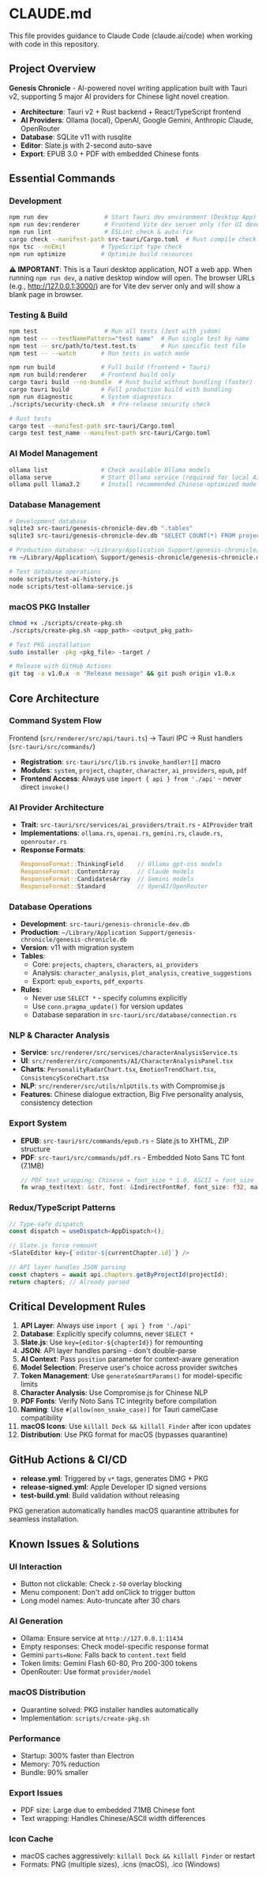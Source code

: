 # CLAUDE.md

This file provides guidance to Claude Code (claude.ai/code) when working with code in this repository.

## Project Overview

**Genesis Chronicle** - AI-powered novel writing application built with Tauri v2, supporting 5 major AI providers for Chinese light novel creation.

- **Architecture**: Tauri v2 + Rust backend + React/TypeScript frontend
- **AI Providers**: Ollama (local), OpenAI, Google Gemini, Anthropic Claude, OpenRouter
- **Database**: SQLite v11 with rusqlite
- **Editor**: Slate.js with 2-second auto-save
- **Export**: EPUB 3.0 + PDF with embedded Chinese fonts

## Essential Commands

### Development
```bash
npm run dev                # Start Tauri dev environment (Desktop App)
npm run dev:renderer       # Frontend Vite dev server only (for UI development)
npm run lint               # ESLint check & auto-fix
cargo check --manifest-path src-tauri/Cargo.toml  # Rust compile check
npx tsc --noEmit          # TypeScript type check
npm run optimize          # Optimize build resources
```

**⚠️ IMPORTANT**: This is a Tauri desktop application, NOT a web app. When running `npm run dev`, a native desktop window will open. The browser URLs (e.g., http://127.0.0.1:3000/) are for Vite dev server only and will show a blank page in browser.

### Testing & Build
```bash
npm test                   # Run all tests (Jest with jsdom)
npm test -- --testNamePattern="test name"  # Run single test by name
npm test -- src/path/to/test.test.ts       # Run specific test file
npm test -- --watch       # Run tests in watch mode

npm run build             # Full build (frontend + Tauri)
npm run build:renderer    # Frontend build only
cargo tauri build --no-bundle  # Rust build without bundling (faster)
cargo tauri build         # Full production build with bundling
npm run diagnostic        # System diagnostics
./scripts/security-check.sh  # Pre-release security check

# Rust tests
cargo test --manifest-path src-tauri/Cargo.toml
cargo test test_name --manifest-path src-tauri/Cargo.toml
```

### AI Model Management
```bash
ollama list               # Check available Ollama models
ollama serve              # Start Ollama service (required for local AI)
ollama pull llama3.2      # Install recommended Chinese-optimized model
```

### Database Management
```bash
# Development database
sqlite3 src-tauri/genesis-chronicle-dev.db ".tables"
sqlite3 src-tauri/genesis-chronicle-dev.db "SELECT COUNT(*) FROM projects;"

# Production database: ~/Library/Application Support/genesis-chronicle/genesis-chronicle.db
rm ~/Library/Application\ Support/genesis-chronicle/genesis-chronicle.db  # Reset to rebuild

# Test database operations
node scripts/test-ai-history.js
node scripts/test-ollama-service.js
```

### macOS PKG Installer
```bash
chmod +x ./scripts/create-pkg.sh
./scripts/create-pkg.sh <app_path> <output_pkg_path>

# Test PKG installation
sudo installer -pkg <pkg_file> -target /

# Release with GitHub Actions
git tag -a v1.0.x -m "Release message" && git push origin v1.0.x
```

## Core Architecture

### Command System Flow
Frontend (`src/renderer/src/api/tauri.ts`) → Tauri IPC → Rust handlers (`src-tauri/src/commands/`)

- **Registration**: `src-tauri/src/lib.rs` `invoke_handler![]` macro
- **Modules**: `system`, `project`, `chapter`, `character`, `ai_providers`, `epub`, `pdf`
- **Frontend Access**: Always use `import { api } from './api'` - never direct `invoke()`

### AI Provider Architecture
- **Trait**: `src-tauri/src/services/ai_providers/trait.rs` - `AIProvider` trait
- **Implementations**: `ollama.rs`, `openai.rs`, `gemini.rs`, `claude.rs`, `openrouter.rs`
- **Response Formats**:
  ```rust
  ResponseFormat::ThinkingField    // Ollama gpt-oss models
  ResponseFormat::ContentArray     // Claude models  
  ResponseFormat::CandidatesArray  // Gemini models
  ResponseFormat::Standard         // OpenAI/OpenRouter
  ```

### Database Operations
- **Development**: `src-tauri/genesis-chronicle-dev.db`
- **Production**: `~/Library/Application Support/genesis-chronicle/genesis-chronicle.db`
- **Version**: v11 with migration system
- **Tables**: 
  - Core: `projects`, `chapters`, `characters`, `ai_providers`
  - Analysis: `character_analysis`, `plot_analysis`, `creative_suggestions`
  - Export: `epub_exports`, `pdf_exports`
- **Rules**: 
  - Never use `SELECT *` - specify columns explicitly
  - Use `conn.pragma_update()` for version updates
  - Database separation in `src-tauri/src/database/connection.rs`

### NLP & Character Analysis
- **Service**: `src/renderer/src/services/characterAnalysisService.ts`
- **UI**: `src/renderer/src/components/AI/CharacterAnalysisPanel.tsx`
- **Charts**: `PersonalityRadarChart.tsx`, `EmotionTrendChart.tsx`, `ConsistencyScoreChart.tsx`
- **NLP**: `src/renderer/src/utils/nlpUtils.ts` with Compromise.js
- **Features**: Chinese dialogue extraction, Big Five personality analysis, consistency detection

### Export System
- **EPUB**: `src-tauri/src/commands/epub.rs` - Slate.js to XHTML, ZIP structure
- **PDF**: `src-tauri/src/commands/pdf.rs` - Embedded Noto Sans TC font (7.1MB)
  ```rust
  // PDF text wrapping: Chinese = font_size * 1.0, ASCII = font_size * 0.6
  fn wrap_text(text: &str, font: &IndirectFontRef, font_size: f32, max_width: Mm)
  ```

### Redux/TypeScript Patterns
```typescript
// Type-safe dispatch
const dispatch = useDispatch<AppDispatch>();

// Slate.js force remount
<SlateEditor key={`editor-${currentChapter.id}`} />

// API layer handles JSON parsing
const chapters = await api.chapters.getByProjectId(projectId);
return chapters; // Already parsed
```

## Critical Development Rules

1. **API Layer**: Always use `import { api } from './api'`
2. **Database**: Explicitly specify columns, never `SELECT *`
3. **Slate.js**: Use `key={editor-${chapterId}}` for remounting
4. **JSON**: API layer handles parsing - don't double-parse
5. **AI Context**: Pass `position` parameter for context-aware generation
6. **Model Selection**: Preserve user's choice across provider switches
7. **Token Management**: Use `generateSmartParams()` for model-specific limits
8. **Character Analysis**: Use Compromise.js for Chinese NLP
9. **PDF Fonts**: Verify Noto Sans TC integrity before compilation
10. **Naming**: Use `#[allow(non_snake_case)]` for Tauri camelCase compatibility
11. **macOS Icons**: Use `killall Dock && killall Finder` after icon updates
12. **Distribution**: Use PKG format for macOS (bypasses quarantine)

## GitHub Actions & CI/CD

- **release.yml**: Triggered by `v*` tags, generates DMG + PKG
- **release-signed.yml**: Apple Developer ID signed versions
- **test-build.yml**: Build validation without releasing

PKG generation automatically handles macOS quarantine attributes for seamless installation.

## Known Issues & Solutions

### UI Interaction
- Button not clickable: Check `z-50` overlay blocking
- Menu component: Don't add onClick to trigger button
- Long model names: Auto-truncate after 30 chars

### AI Generation
- Ollama: Ensure service at `http://127.0.0.1:11434`
- Empty responses: Check model-specific response format
- Gemini `parts=None`: Falls back to `content.text` field
- Token limits: Gemini Flash 60-80, Pro 200-300 tokens
- OpenRouter: Use format `provider/model`

### macOS Distribution
- Quarantine solved: PKG installer handles automatically
- Implementation: `scripts/create-pkg.sh`

### Performance
- Startup: 300% faster than Electron
- Memory: 70% reduction
- Bundle: 90% smaller

### Export Issues
- PDF size: Large due to embedded 7.1MB Chinese font
- Text wrapping: Handles Chinese/ASCII width differences

### Icon Cache
- macOS caches aggressively: `killall Dock && killall Finder` or restart
- Formats: PNG (multiple sizes), .icns (macOS), .ico (Windows)